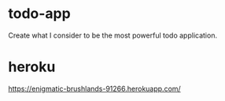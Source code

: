 # todo-app
Create what I consider to be the most powerful todo application.

# heroku
https://enigmatic-brushlands-91266.herokuapp.com/
